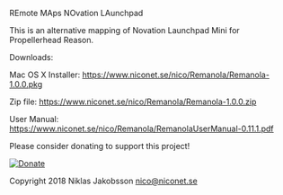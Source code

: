 REmote MAps NOvation LAunchpad

This is an alternative mapping of Novation Launchpad Mini for Propellerhead Reason.

Downloads:

Mac OS X Installer:
https://www.niconet.se/nico/Remanola/Remanola-1.0.0.pkg

Zip file:
https://www.niconet.se/nico/Remanola/Remanola-1.0.0.zip

User Manual:
https://www.niconet.se/nico/Remanola/RemanolaUserManual-0.11.1.pdf

Please consider donating to support this project!

[![Donate](https://img.shields.io/badge/Donate-PayPal-green.svg)](https://www.paypal.com/cgi-bin/webscr?cmd=_donations&business=975NRQDWWHJY4&currency_code=EUR&source=url)

Copyright 2018 Niklas Jakobsson <nico@niconet.se>

